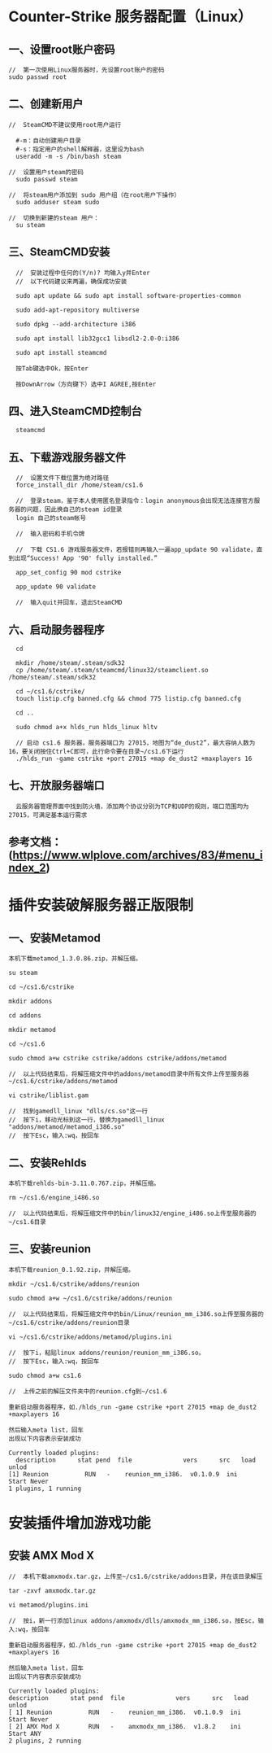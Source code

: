 # Counter-Strike 服务器配置（Linux）
  ## 一、设置root账户密码
  
    //  第一次使用Linux服务器时，先设置root账户的密码
    sudo passwd root
  
  ## 二、创建新用户
  
    //  SteamCMD不建议使用root用户运行
    
      #-m：自动创建用户目录
      #-s：指定用户的shell解释器，这里设为bash
      useradd -m -s /bin/bash steam
      
    //  设置用户steam的密码
      sudo passwd steam
      
    //  将steam用户添加到 sudo 用户组（在root用户下操作）
      sudo adduser steam sudo
    
    //  切换到新建的steam 用户：
      su steam
      
   ## 三、SteamCMD安装
      
      //  安装过程中任何的(Y/n)? 均输入y并Enter
      //  以下代码建议来两遍，确保成功安装
      
      sudo apt update && sudo apt install software-properties-common
      
      sudo add-apt-repository multiverse
      
      sudo dpkg --add-architecture i386
      
      sudo apt install lib32gcc1 libsdl2-2.0-0:i386
      
      sudo apt install steamcmd

      按Tab键选中Ok，按Enter
      
      按DownArrow（方向键下）选中I AGREE,按Enter
      
   ## 四、进入SteamCMD控制台
   
      steamcmd
   
   ## 五、下载游戏服务器文件
      
      //  设置文件下载位置为绝对路径
      force_install_dir /home/steam/cs1.6
      
      //  登录steam，鉴于本人使用匿名登录指令：login anonymous会出现无法连接官方服务器的问题，因此换自己的steam id登录
      login 自己的steam帐号
      
      //  输入密码和手机令牌
      
      //  下载 CS1.6 游戏服务器文件，若报错则再输入一遍app_update 90 validate，直到出现“Success! App '90' fully installed.”
      
      app_set_config 90 mod cstrike 
      
      app_update 90 validate
      
      //  输入quit并回车，退出SteamCMD
      
  ## 六、启动服务器程序
  
      cd
      
      mkdir /home/steam/.steam/sdk32
      cp /home/steam/.steam/steamcmd/linux32/steamclient.so /home/steam/.steam/sdk32
      
      cd ~/cs1.6/cstrike/
      touch listip.cfg banned.cfg && chmod 775 listip.cfg banned.cfg
      
      cd ..
      
      sudo chmod a+x hlds_run hlds_linux hltv
      
      // 启动 cs1.6 服务器，服务器端口为 27015，地图为“de_dust2”，最大容纳人数为16，要关闭按住Ctrl+C即可，此行命令要在目录~/cs1.6下运行
      ./hlds_run -game cstrike +port 27015 +map de_dust2 +maxplayers 16
      
  ## 七、开放服务器端口
     
      云服务器管理界面中找到防火墙，添加两个协议分别为TCP和UDP的规则，端口范围均为27015，可满足基本运行需求
     
  ## 参考文档：(https://www.wlplove.com/archives/83/#menu_index_2)
  
# 插件安装破解服务器正版限制

  ## 一、安装Metamod
  
    本机下载metamod_1.3.0.86.zip，并解压缩。
  
    su steam
  
    cd ~/cs1.6/cstrike
  
    mkdir addons
  
    cd addons
  
    mkdir metamod
  
    cd ~/cs1.6
  
    sudo chmod a+w cstrike cstrike/addons cstrike/addons/metamod
    
    //  以上代码结束后，将解压缩文件中的addons/metamod目录中所有文件上传至服务器~/cs1.6/cstrike/addons/metamod
  
    vi cstrike/liblist.gam
  
    //  找到gamedll_linux "dlls/cs.so"这一行
    //  按下i，移动光标到这一行，替换为gamedll_linux "addons/metamod/metamod_i386.so"
    //  按下Esc，输入:wq，按回车
  
  ## 二、安装Rehlds
  
    本机下载rehlds-bin-3.11.0.767.zip，并解压缩。
    
    rm ~/cs1.6/engine_i486.so
    
    //  以上代码结束后，将解压缩文件中的bin/linux32/engine_i486.so上传至服务器的~/cs1.6目录
    
  ## 三、安装reunion
  
    本机下载reunion_0.1.92.zip，并解压缩。
    
    mkdir ~/cs1.6/cstrike/addons/reunion
    
    sudo chmod a+w ~/cs1.6/cstrike/addons/reunion
    
    //  以上代码结束后，将解压缩文件中的bin/Linux/reunion_mm_i386.so上传至服务器的~/cs1.6/cstrike/addons/reunion目录
    
    vi ~/cs1.6/cstrike/addons/metamod/plugins.ini
  
    //  按下i，粘贴linux addons/reunion/reunion_mm_i386.so。
    //  按下Esc，输入:wq，按回车
    
    sudo chmod a+w cs1.6
    
    //  上传之前的解压文件夹中的reunion.cfg到~/cs1.6
    
    重新启动服务器程序，如./hlds_run -game cstrike +port 27015 +map de_dust2 +maxplayers 16
    
    然后输入meta list，回车
    出现以下内容表示安装成功
    
    Currently loaded plugins:
      description      stat pend  file              vers      src   load  unlod
    [1] Reunion          RUN   -    reunion_mm_i386.  v0.1.0.9  ini   Start Never 
    1 plugins, 1 running

# 安装插件增加游戏功能

  ## 安装 AMX Mod X
  
    //  本机下载amxmodx.tar.gz，上传至~/cs1.6/cstrike/addons目录，并在该目录解压
  
    tar -zxvf amxmodx.tar.gz
  
    vi metamod/plugins.ini
  
    //  按i，新一行添加linux addons/amxmodx/dlls/amxmodx_mm_i386.so，按Esc，输入:wq，按回车
  
    重新启动服务器程序，如./hlds_run -game cstrike +port 27015 +map de_dust2 +maxplayers 16
  
    然后输入meta list，回车
    出现以下内容表示安装成功
  
    Currently loaded plugins:
    description      stat pend  file              vers      src   load  unlod
    [ 1] Reunion          RUN   -    reunion_mm_i386.  v0.1.0.9  ini   Start Never
    [ 2] AMX Mod X        RUN   -    amxmodx_mm_i386.  v1.8.2    ini   Start ANY  
    2 plugins, 2 running
